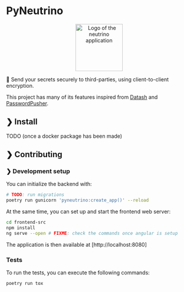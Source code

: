 # PyNeutrino

<p align="center">
    <img src="https://github.com/corentindeboisset/neutrino/raw/main/frontend-src/src/assets/logo_large.svg" alt="Logo of the neutrino application" style="width: 8rem" />
</p>

📮 Send your secrets securely to third-parties, using client-to-client encryption.

This project has many of its features inspired from [Datash](https://github.com/datash/datash) and [PasswordPusher](https://github.com/pglombardo/PasswordPusher).

## ❯ Install

TODO (once a docker package has been made)

## ❯ Contributing

### ❯ Development setup

You can initialize the backend with:

```bash
# TODO: run migrations
poetry run gunicorn 'pyneutrino:create_app()' --reload
```

At the same time, you can set up and start the frontend web server:

```bash
cd frontend-src
npm install
ng serve --open # FIXME: check the commands once angular is setup
```

The application is then available at [http://localhost:8080]

### Tests

To run the tests, you can execute the following commands:

```
poetry run tox
```
